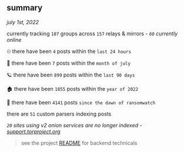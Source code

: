
## summary
_july 1st, 2022_

currently tracking `107` groups across `157` relays & mirrors - _`60` currently online_

⏲ there have been `4` posts within the `last 24 hours`

🦈 there have been `7` posts within the `month of july`

🪐 there have been `899` posts within the `last 90 days`

🏚 there have been `1855` posts within the `year of 2022`

🦕 there have been `4141` posts `since the dawn of ransomwatch`

there are `51` custom parsers indexing posts

_`20` sites using v2 onion services are no longer indexed - [support.torproject.org](https://support.torproject.org/onionservices/v2-deprecation/)_

> see the project [README](https://github.com/joshhighet/ransomwatch#ransomwatch--) for backend technicals
